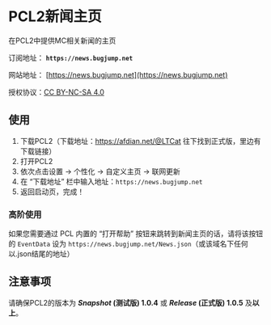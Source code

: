 # PCL2新闻主页

在PCL2中提供MC相关新闻的主页

订阅地址： **`https://news.bugjump.net`**

网站地址： [https://news.bugjump.net](https://news.bugjump.net)

授权协议：[CC BY-NC-SA 4.0](https://creativecommons.org/licenses/by-nc-sa/4.0/)

## 使用

1. 下载PCL2（下载地址：<https://afdian.net/@LTCat> 往下找到正式版，里边有下载链接）
2. 打开PCL2
3. 依次点击设置 -> 个性化 -> 自定义主页 -> 联网更新
4. 在 “下载地址” 栏中输入地址：`https://news.bugjump.net`
5. 返回启动页，完成！

### 高阶使用

如果您需要通过 PCL 内置的 “打开帮助” 按钮来跳转到新闻主页的话，请将该按钮的 `EventData` 设为 `https://news.bugjump.net/News.json`（或该域名下任何以.json结尾的地址）

## 注意事项

请确保PCL2的版本为 ***Snapshot* (测试版) 1.0.4** 或 ***Release* (正式版) 1.0.5** 及**以上**。
